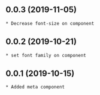 ## 0.0.3 (2019-11-05)
    * Decrease font-size on component

## 0.0.2 (2019-10-21)
    * set font family on component

## 0.0.1 (2019-10-15)
    * Added meta component
